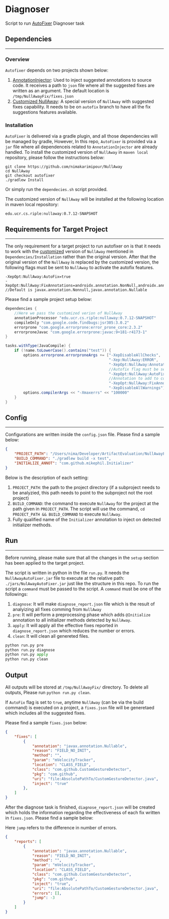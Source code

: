 # Diagnoser
Script to run [AutoFixer](https://github.com/nimakarimipour/NullAwayAutoFixer) Diagnoser task

## Dependencies
---
### Overview
`Autofixer` depends on two projects shown below:
1. [AnnotationInjector](https://github.com/nimakarimipour/AnnotationInjector): Used to inject suggested annotations to source code. It receives a path to `json` file where all the suggested fixes are written as an argument. The default location is `/tmp/NullAwayFix/fixes.json`
2. [Customized NullAway](https://github.com/nimakarimipour/NullAway): A special version of `NullAway` with suggested fixes capability. It needs to be on `autofix` branch to have all the fix suggestions features available.

### Installation
`AutoFixer` is delivered via a gradle plugin, and all those dependencies will be managed by gradle, However, In this repo, `AutoFixer` is provided via a `jar` file where all dependenceis related to `AnnotationInjector` are already handled. 
To install the customized version of `NullAway` in `maven local` repository, please follow the instructions below:
```
git clone https://github.com/nimakarimipour/NullAway
cd NullAway
git checkout autofixer
./gradlew Install
```
Or simply run the `dependecies.sh` script provided.

The customized version of `NullAway` will be installed at the following location in maven local repository:
```
edu.ucr.cs.riple:nullaway:0.7.12-SNAPSHOT
```


## Requirements for Target Project
---
The only requirement for a target project to run autofixer on is that it needs to work with the [customized](https://github.com/nimakarimipour/NullAway) version of `NullAway` mentioned in `Dependencies/Installation` rather than the original version.
After that the original version of the `NullAway` is replaced by the customized version, the following flags must be sent to `NullAway` to activate the autofix features.
```
-XepOpt:NullAway:AutoFix=true
-XepOpt:NullAway:FixAnnotations=androidx.annotation.NonNull,androidx.annotation.Nullable
//Default is javax.annotation.Nonnull,javax.annotation.Nullable
```

Please find a sample project setup below:
```java
dependencies {
    //Here we pass the customized verion of NullAway
    annotationProcessor "edu.ucr.cs.riple:nullaway:0.7.12-SNAPSHOT"
    compileOnly "com.google.code.findbugs:jsr305:3.0.2"
    errorprone "com.google.errorprone:error_prone_core:2.3.2"
    errorproneJavac "com.google.errorprone:javac:9+181-r4173-1"
}

tasks.withType(JavaCompile) {
    if (!name.toLowerCase().contains("test")) {
        options.errorprone.errorproneArgs += ["-XepDisableAllChecks",
                                              "-Xep:NullAway:ERROR",
                                              "-XepOpt:NullAway:AnnotatedPackages=",
                                              //Autofix flag must be set to true
                                              "-XepOpt:NullAway:AutoFix=true",
                                              //Annotation to add to code [@Nonnull,@Nullable]
                                              "-XepOpt:NullAway:FixAnnotations=androidx.annotation.NonNull,androidx.annotation.Nullable",
                                              "-XepDisableAllWarnings"]
        options.compilerArgs << "-Xmaxerrs" << "100000"
    }
}
```

## Config
---
Configurations are written inside the `config.json` file. Please find a sample below:
```json
{
    "PROJECT_PATH": "/Users/nima/Developer/ArtifactEvaluation/NullAwayFixer/Projects/PhotoView",
    "BUILD_COMMAND": "./gradlew build -x test",
    "INITIALIZE_ANNOT": "com.github.mikephil.Initializer"
}
```
Below is the description of each setting:
1. `PROJECT_PATH`: the path to the project directory (if a subproject needs to be analyzied, this path needs to point to the subproject not the root project)
2. `BUILD_COMMAND`: the command to execute `NullAway` for the project at the path given in `PROJECT_PATH`. The script will use the command, `cd PROJECT_PATH && BUILD_COMMAND` to execute `NullAway`.
4. Fully qualified name of the `Initializer` annotation to inject on detected initializer methods.
## Run
---
Before running, please make sure that all the changes in the `setup` section has been applied to the target project.

The script is written in python in the file `run.py`. It needs the `NullAwayAutoFixer.jar` file to execute at the relative path: `./jars/NulAwayAutoFixer.jar` just like the structure in this repo.
To run the script a `command` must be passed to the script. A `command` must be one of the followings:
1. `diagnose`: It will make `diagnose_report.json` file which is the result of analyizing all fixes comming from `NullAway`
2. `pre`: It will perform a preprocessing phase which adds `@Initialize` annotation to all initializer methods detected by `NullAway`.
3. `apply`: It will apply all the effective fixes reported in `diagnose_report.json` which reduces the number or errors.
4. `clean`: It will clean all genereted files.

```python
python run.py pre
python run.py diagnose
python run.py apply
python run.py clean
```

## Output

All outputs will be stored at `/tmp/NullAwayFix/` directory. To delete all outputs, Please run `python run.py clean`.

If `AutoFix` flag is set to `true`, anytime `NullAway` (can be via the build command) is executed on a project, a `fixes.json` file will be generetaed which includes all the suggested fixes.

Please find a sample `fixes.json` below:
```json
{
    "fixes": [
        {
            "annotation": "javax.annotation.Nullable",
            "reason": "FIELD_NO_INIT",
            "method": "",
            "param": "mVelocityTracker",
            "location": "CLASS_FIELD",
            "class": "com.github.CustomGestureDetector",
            "pkg": "com.github",
            "uri": "file:AbsolutePathTo/CustomGestureDetector.java",
            "inject": "true"
        },
    ]
}
```

After the diagnose task is finished, `diagnose_report.json` will be created which holds the information regarding the effectiveness of each fix written in `fixes.json`. Please find a sample below:

Here `jump` refers to the difference in number of errors.
```json
{
    "reports": [
        {
            "annotation": "javax.annotation.Nullable",
            "reason": "FIELD_NO_INIT",
            "method": "",
            "param": "mVelocityTracker",
            "location": "CLASS_FIELD",
            "class": "com.github.CustomGestureDetector",
            "pkg": "com.github",
            "inject": "true",
            "uri": "file:AbsolutePathTo/CustomGestureDetector.java",
            "errors": [],
            "jump": -3
        }
    ]
}
```